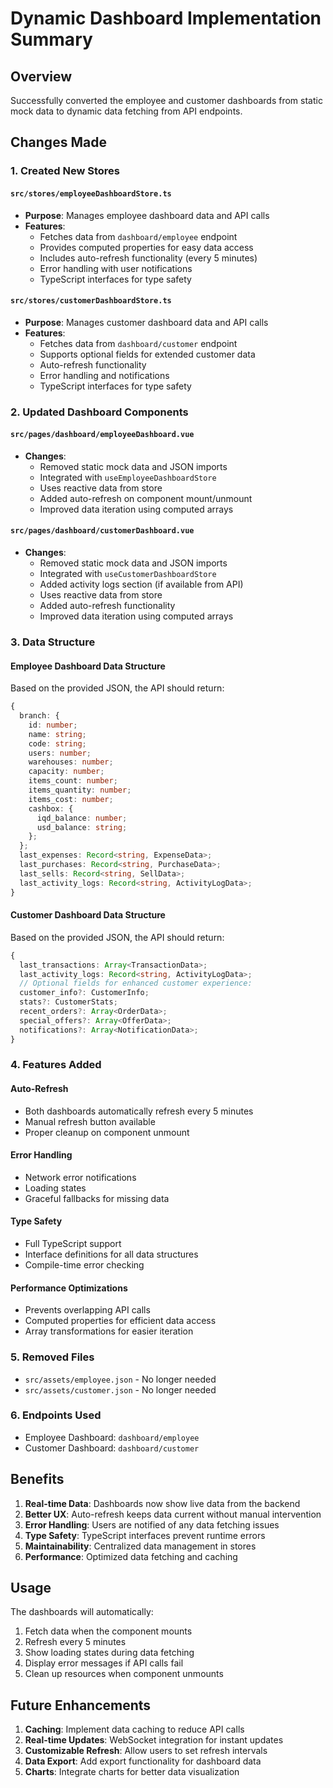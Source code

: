 # Dynamic Dashboard Implementation Summary

## Overview
Successfully converted the employee and customer dashboards from static mock data to dynamic data fetching from API endpoints.

## Changes Made

### 1. Created New Stores

#### `src/stores/employeeDashboardStore.ts`
- **Purpose**: Manages employee dashboard data and API calls
- **Features**:
  - Fetches data from `dashboard/employee` endpoint
  - Provides computed properties for easy data access
  - Includes auto-refresh functionality (every 5 minutes)
  - Error handling with user notifications
  - TypeScript interfaces for type safety

#### `src/stores/customerDashboardStore.ts`
- **Purpose**: Manages customer dashboard data and API calls
- **Features**:
  - Fetches data from `dashboard/customer` endpoint
  - Supports optional fields for extended customer data
  - Auto-refresh functionality
  - Error handling and notifications
  - TypeScript interfaces for type safety

### 2. Updated Dashboard Components

#### `src/pages/dashboard/employeeDashboard.vue`
- **Changes**:
  - Removed static mock data and JSON imports
  - Integrated with `useEmployeeDashboardStore`
  - Uses reactive data from store
  - Added auto-refresh on component mount/unmount
  - Improved data iteration using computed arrays

#### `src/pages/dashboard/customerDashboard.vue`
- **Changes**:
  - Removed static mock data and JSON imports
  - Integrated with `useCustomerDashboardStore`
  - Added activity logs section (if available from API)
  - Uses reactive data from store
  - Added auto-refresh functionality
  - Improved data iteration using computed arrays

### 3. Data Structure

#### Employee Dashboard Data Structure
Based on the provided JSON, the API should return:
```typescript
{
  branch: {
    id: number;
    name: string;
    code: string;
    users: number;
    warehouses: number;
    capacity: number;
    items_count: number;
    items_quantity: number;
    items_cost: number;
    cashbox: {
      iqd_balance: number;
      usd_balance: string;
    };
  };
  last_expenses: Record<string, ExpenseData>;
  last_purchases: Record<string, PurchaseData>;
  last_sells: Record<string, SellData>;
  last_activity_logs: Record<string, ActivityLogData>;
}
```

#### Customer Dashboard Data Structure
Based on the provided JSON, the API should return:
```typescript
{
  last_transactions: Array<TransactionData>;
  last_activity_logs: Record<string, ActivityLogData>;
  // Optional fields for enhanced customer experience:
  customer_info?: CustomerInfo;
  stats?: CustomerStats;
  recent_orders?: Array<OrderData>;
  special_offers?: Array<OfferData>;
  notifications?: Array<NotificationData>;
}
```

### 4. Features Added

#### Auto-Refresh
- Both dashboards automatically refresh every 5 minutes
- Manual refresh button available
- Proper cleanup on component unmount

#### Error Handling
- Network error notifications
- Loading states
- Graceful fallbacks for missing data

#### Type Safety
- Full TypeScript support
- Interface definitions for all data structures
- Compile-time error checking

#### Performance Optimizations
- Prevents overlapping API calls
- Computed properties for efficient data access
- Array transformations for easier iteration

### 5. Removed Files
- `src/assets/employee.json` - No longer needed
- `src/assets/customer.json` - No longer needed

### 6. Endpoints Used
- Employee Dashboard: `dashboard/employee`
- Customer Dashboard: `dashboard/customer`

## Benefits

1. **Real-time Data**: Dashboards now show live data from the backend
2. **Better UX**: Auto-refresh keeps data current without manual intervention
3. **Error Handling**: Users are notified of any data fetching issues
4. **Type Safety**: TypeScript interfaces prevent runtime errors
5. **Maintainability**: Centralized data management in stores
6. **Performance**: Optimized data fetching and caching

## Usage

The dashboards will automatically:
1. Fetch data when the component mounts
2. Refresh every 5 minutes
3. Show loading states during data fetching
4. Display error messages if API calls fail
5. Clean up resources when component unmounts

## Future Enhancements

1. **Caching**: Implement data caching to reduce API calls
2. **Real-time Updates**: WebSocket integration for instant updates
3. **Customizable Refresh**: Allow users to set refresh intervals
4. **Data Export**: Add export functionality for dashboard data
5. **Charts**: Integrate charts for better data visualization
